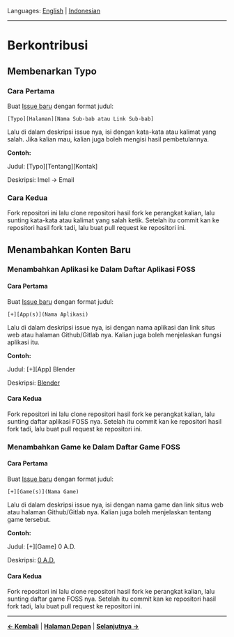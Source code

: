 Languages: [English](https://github.com/ditokp/Tes_Repositori/blob/master/Contribute.md) | [Indonesian](https://github.com/ditokp/Tes_Repositori/blob/master/Berkontribusi.md)
____________________________________________
# Berkontribusi

## Membenarkan Typo
### Cara Pertama
Buat [Issue baru](https://github.com/ditokp/Tes_Repositori/issues/new) dengan format judul:

`[Typo][Halaman][Nama Sub-bab atau Link Sub-bab]`

Lalu di dalam deskripsi issue nya, isi dengan kata-kata atau kalimat yang salah. Jika kalian mau, kalian juga boleh mengisi hasil pembetulannya.

**Contoh:**

Judul: [Typo][Tentang][Kontak]

Deskripsi: Imel -> Email
### Cara Kedua
Fork repositori ini lalu clone repositori hasil fork ke perangkat kalian, lalu sunting kata-kata atau kalimat yang salah ketik. Setelah itu commit kan ke repositori hasil fork tadi, lalu buat pull request ke repositori ini.

## Menambahkan Konten Baru
### Menambahkan Aplikasi ke Dalam Daftar Aplikasi FOSS
#### Cara Pertama
Buat [Issue baru](https://github.com/ditokp/Tes_Repositori/issues/new) dengan format judul:

`[+][App(s)](Nama Aplikasi)`

Lalu di dalam deskripsi issue nya, isi dengan nama aplikasi dan link situs web atau halaman Github/Gitlab nya. Kalian juga boleh menjelaskan fungsi aplikasi itu.

**Contoh:**

Judul: [+][App] Blender

Deskripsi: [Blender](https://www.blender.org/)
#### Cara Kedua
Fork repositori ini lalu clone repositori hasil fork ke perangkat kalian, lalu sunting daftar aplikasi FOSS nya. Setelah itu commit kan ke repositori hasil fork tadi, lalu buat pull request ke repositori ini.
### Menambahkan Game ke Dalam Daftar Game FOSS
#### Cara Pertama
Buat [Issue baru](https://github.com/ditokp/Tes_Repositori/issues/new) dengan format judul:

`[+][Game(s)](Nama Game)`

Lalu di dalam deskripsi issue nya, isi dengan nama game dan link situs web atau halaman Github/Gitlab nya. Kalian juga boleh menjelaskan tentang game tersebut.

**Contoh:**

Judul: [+][Game] 0 A.D.

Deskripsi: [0 A.D.](https://play0ad.com/)
#### Cara Kedua
Fork repositori ini lalu clone repositori hasil fork ke perangkat kalian, lalu sunting daftar game FOSS nya. Setelah itu commit kan ke repositori hasil fork tadi, lalu buat pull request ke repositori ini.

______________________________________________________________
[**<- Kembali**](https://github.com/ditokp/Tes_Repositori/blob/master/Tentang.md) | [**Halaman Depan**](https://github.com/ditokp/Tes_Repositori/blob/master/README.md) | [**Selanjutnya ->**]()
